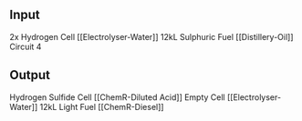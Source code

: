 ## Input
2x Hydrogen Cell [[Electrolyser-Water]]
12kL Sulphuric Fuel [[Distillery-Oil]]
Circuit 4
## Output
Hydrogen Sulfide Cell [[ChemR-Diluted Acid]]
Empty Cell [[Electrolyser-Water]]
12kL Light Fuel [[ChemR-Diesel]]